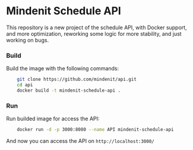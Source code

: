 # Mindenit Schedule API
This repository is a new project of the schedule API, with Docker support, and more optimization, reworking some logic for more stability, and just working on bugs.

### Build
Build the image with the following commands:
```bash
    git clone https://github.com/mindenit/api.git
    cd api
    docker build -t mindenit-schedule-api .
```

### Run
Run builded image for access the API:
```bash
    docker run -d -p 3000:8080 --name API mindenit-schedule-api
```

And now you can access the API on `http://localhost:3000/`